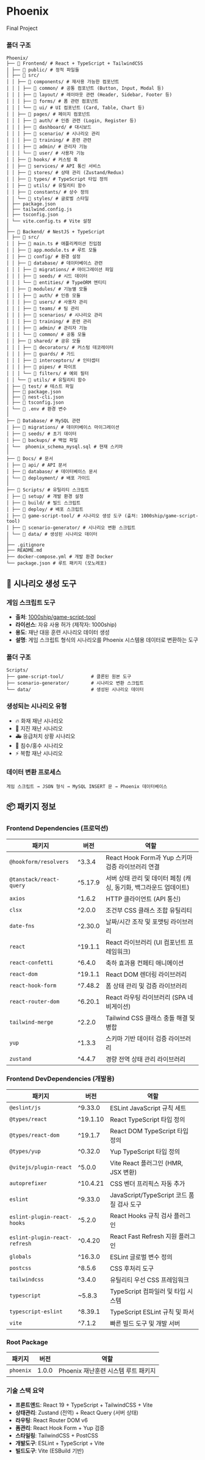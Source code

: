 # Phoenix

Final Project

### 폴더 구조

```
Phoenix/
├── 📁 Frontend/ # React + TypeScript + TailwindCSS
│ ├── 📁 public/ # 정적 파일들
│ ├── 📁 src/
│ │ ├── 📁 components/ # 재사용 가능한 컴포넌트
│ │ │ ├── 📁 common/ # 공통 컴포넌트 (Button, Input, Modal 등)
│ │ │ ├── 📁 layout/ # 레이아웃 관련 (Header, Sidebar, Footer 등)
│ │ │ ├── 📁 forms/ # 폼 관련 컴포넌트
│ │ │ └── 📁 ui/ # UI 컴포넌트 (Card, Table, Chart 등)
│ │ ├── 📁 pages/ # 페이지 컴포넌트
│ │ │ ├── 📁 auth/ # 인증 관련 (Login, Register 등)
│ │ │ ├── 📁 dashboard/ # 대시보드
│ │ │ ├── 📁 scenario/ # 시나리오 관리
│ │ │ ├── 📁 training/ # 훈련 관련
│ │ │ ├── 📁 admin/ # 관리자 기능
│ │ │ └── 📁 user/ # 사용자 기능
│ │ ├── 📁 hooks/ # 커스텀 훅
│ │ ├── 📁 services/ # API 통신 서비스
│ │ ├── 📁 stores/ # 상태 관리 (Zustand/Redux)
│ │ ├── 📁 types/ # TypeScript 타입 정의
│ │ ├── 📁 utils/ # 유틸리티 함수
│ │ ├── 📁 constants/ # 상수 정의
│ │ └── 📁 styles/ # 글로벌 스타일
│ ├── package.json
│ ├── tailwind.config.js
│ ├── tsconfig.json
│ └── vite.config.ts # Vite 설정
│
├── 📁 Backend/ # NestJS + TypeScript
│ ├── 📁 src/
│ │ ├── 📁 main.ts # 애플리케이션 진입점
│ │ ├── 📁 app.module.ts # 루트 모듈
│ │ ├── 📁 config/ # 환경 설정
│ │ ├── 📁 database/ # 데이터베이스 관련
│ │ │ ├── 📁 migrations/ # 마이그레이션 파일
│ │ │ ├── 📁 seeds/ # 시드 데이터
│ │ │ └── 📁 entities/ # TypeORM 엔티티
│ │ ├── 📁 modules/ # 기능별 모듈
│ │ │ ├── 📁 auth/ # 인증 모듈
│ │ │ ├── 📁 users/ # 사용자 관리
│ │ │ ├── 📁 teams/ # 팀 관리
│ │ │ ├── 📁 scenarios/ # 시나리오 관리
│ │ │ ├── 📁 training/ # 훈련 관리
│ │ │ ├── 📁 admin/ # 관리자 기능
│ │ │ └── 📁 common/ # 공통 모듈
│ │ ├── 📁 shared/ # 공유 모듈
│ │ │ ├── 📁 decorators/ # 커스텀 데코레이터
│ │ │ ├── 📁 guards/ # 가드
│ │ │ ├── 📁 interceptors/ # 인터셉터
│ │ │ ├── 📁 pipes/ # 파이프
│ │ │ └── 📁 filters/ # 예외 필터
│ │ └── 📁 utils/ # 유틸리티 함수
│ ├── 📁 test/ # 테스트 파일
│ ├── 📁 package.json
│ ├── 📁 nest-cli.json
│ ├── 📁 tsconfig.json
│ └── 📁 .env # 환경 변수
│
├── 📁 Database/ # MySQL 관련
│ ├── 📁 migrations/ # 데이터베이스 마이그레이션
│ ├── 📁 seeds/ # 초기 데이터
│ ├── 📁 backups/ # 백업 파일
│ └──  phoenix_schema_mysql.sql # 현재 스키마
│
├── 📁 Docs/ # 문서
│ ├── 📁 api/ # API 문서
│ ├── 📁 database/ # 데이터베이스 문서
│ └── 📁 deployment/ # 배포 가이드
│
├── 📁 Scripts/ # 유틸리티 스크립트
│ ├── 📁 setup/ # 개발 환경 설정
│ ├── 📁 build/ # 빌드 스크립트
│ ├── 📁 deploy/ # 배포 스크립트
│ ├── 📁 game-script-tool/ # 시나리오 생성 도구 (출처: 1000ship/game-script-tool)
│ ├── 📁 scenario-generator/ # 시나리오 변환 스크립트
│ └── 📁 data/ # 생성된 시나리오 데이터
│
├── .gitignore
├── README.md
├── docker-compose.yml # 개발 환경 Docker
└── package.json # 루트 패키지 (모노레포)
```

## 🎯 시나리오 생성 도구

### 게임 스크립트 도구

- **출처**: [1000ship/game-script-tool](https://github.com/1000ship/game-script-tool)
- **라이선스**: 자유 사용 허가 (제작자: 1000ship)
- **용도**: 재난 대응 훈련 시나리오 데이터 생성
- **설명**: 게임 스크립트 형식의 시나리오를 Phoenix 시스템용 데이터로 변환하는 도구

### 폴더 구조

```
Scripts/
├── game-script-tool/          # 클론된 원본 도구
├── scenario-generator/        # 시나리오 변환 스크립트
└── data/                      # 생성된 시나리오 데이터
```

### 생성되는 시나리오 유형

- 🔥 화재 재난 시나리오
- 🌋 지진 재난 시나리오
- 🚑 응급처치 상황 시나리오
- 🌊 침수/홍수 시나리오
- ⚡ 복합 재난 시나리오

### 데이터 변환 프로세스

```
게임 스크립트 → JSON 형식 → MySQL INSERT 문 → Phoenix 데이터베이스
```

## 📦 패키지 정보

### Frontend Dependencies (프로덕션)

| 패키지                  | 버전    | 역할                                                              |
| ----------------------- | ------- | ----------------------------------------------------------------- |
| `@hookform/resolvers`   | ^3.3.4  | React Hook Form과 Yup 스키마 검증 라이브러리 연결                 |
| `@tanstack/react-query` | ^5.17.9 | 서버 상태 관리 및 데이터 페칭 (캐싱, 동기화, 백그라운드 업데이트) |
| `axios`                 | ^1.6.2  | HTTP 클라이언트 (API 통신)                                        |
| `clsx`                  | ^2.0.0  | 조건부 CSS 클래스 조합 유틸리티                                   |
| `date-fns`              | ^2.30.0 | 날짜/시간 조작 및 포맷팅 라이브러리                               |
| `react`                 | ^19.1.1 | React 라이브러리 (UI 컴포넌트 프레임워크)                         |
| `react-confetti`        | ^6.4.0  | 축하 효과용 컨페티 애니메이션                                     |
| `react-dom`             | ^19.1.1 | React DOM 렌더링 라이브러리                                       |
| `react-hook-form`       | ^7.48.2 | 폼 상태 관리 및 검증 라이브러리                                   |
| `react-router-dom`      | ^6.20.1 | React 라우팅 라이브러리 (SPA 네비게이션)                          |
| `tailwind-merge`        | ^2.2.0  | Tailwind CSS 클래스 충돌 해결 및 병합                             |
| `yup`                   | ^1.3.3  | 스키마 기반 데이터 검증 라이브러리                                |
| `zustand`               | ^4.4.7  | 경량 전역 상태 관리 라이브러리                                    |

### Frontend DevDependencies (개발용)

| 패키지                        | 버전     | 역할                                      |
| ----------------------------- | -------- | ----------------------------------------- |
| `@eslint/js`                  | ^9.33.0  | ESLint JavaScript 규칙 세트               |
| `@types/react`                | ^19.1.10 | React TypeScript 타입 정의                |
| `@types/react-dom`            | ^19.1.7  | React DOM TypeScript 타입 정의            |
| `@types/yup`                  | ^0.32.0  | Yup TypeScript 타입 정의                  |
| `@vitejs/plugin-react`        | ^5.0.0   | Vite React 플러그인 (HMR, JSX 변환)       |
| `autoprefixer`                | ^10.4.21 | CSS 벤더 프리픽스 자동 추가               |
| `eslint`                      | ^9.33.0  | JavaScript/TypeScript 코드 품질 검사 도구 |
| `eslint-plugin-react-hooks`   | ^5.2.0   | React Hooks 규칙 검사 플러그인            |
| `eslint-plugin-react-refresh` | ^0.4.20  | React Fast Refresh 지원 플러그인          |
| `globals`                     | ^16.3.0  | ESLint 글로벌 변수 정의                   |
| `postcss`                     | ^8.5.6   | CSS 후처리 도구                           |
| `tailwindcss`                 | ^3.4.0   | 유틸리티 우선 CSS 프레임워크              |
| `typescript`                  | ~5.8.3   | TypeScript 컴파일러 및 타입 시스템        |
| `typescript-eslint`           | ^8.39.1  | TypeScript ESLint 규칙 및 파서            |
| `vite`                        | ^7.1.2   | 빠른 빌드 도구 및 개발 서버               |

### Root Package

| 패키지    | 버전  | 역할                                |
| --------- | ----- | ----------------------------------- |
| `phoenix` | 1.0.0 | Phoenix 재난훈련 시스템 루트 패키지 |

### 기술 스택 요약

- **프론트엔드**: React 19 + TypeScript + TailwindCSS + Vite
- **상태관리**: Zustand (전역) + React Query (서버 상태)
- **라우팅**: React Router DOM v6
- **폼관리**: React Hook Form + Yup 검증
- **스타일링**: TailwindCSS + PostCSS
- **개발도구**: ESLint + TypeScript + Vite
- **빌드도구**: Vite (ESBuild 기반)

```

```
